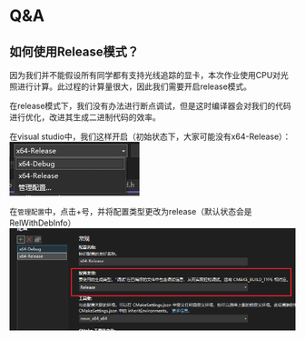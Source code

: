 # Q&A

## 如何使用Release模式？

因为我们并不能假设所有同学都有支持光线追踪的显卡，本次作业使用CPU对光照进行计算。此过程的计算量很大，因此我们需要开启release模式。

在release模式下，我们没有办法进行断点调试，但是这时编译器会对我们的代码进行优化，改进其生成二进制代码的效率。

在visual studio中，我们这样开启（初始状态下，大家可能没有x64-Release）：
![alt text](image-3.png)

在`管理配置`中，点击+号，并将配置类型更改为release（默认状态会是RelWithDebInfo）
![alt text](image-4.png)